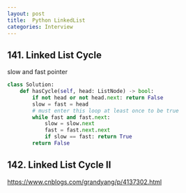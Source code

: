 ```yaml
---
layout: post
title:  Python LinkedList
categories: Interview
---
```


## 141. Linked List Cycle
slow and fast pointer
```py
class Solution:
    def hasCycle(self, head: ListNode) -> bool:
        if not head or not head.next: return False
        slow = fast = head
        # must enter this loop at least once to be true
        while fast and fast.next:
            slow = slow.next
            fast = fast.next.next
            if slow == fast: return True
        return False
```
## 142. Linked List Cycle II
https://www.cnblogs.com/grandyang/p/4137302.html
